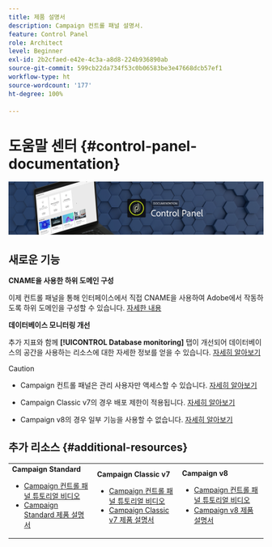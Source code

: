 ```yaml
---
title: 제품 설명서
description: Campaign 컨트롤 패널 설명서.
feature: Control Panel
role: Architect
level: Beginner
exl-id: 2b2cfaed-e42e-4c3a-a8d8-224b936890ab
source-git-commit: 599cb22da734f53c0b06583be3e47668dcb57ef1
workflow-type: ht
source-wordcount: '177'
ht-degree: 100%

---
```


# 도움말 센터 {#control-panel-documentation}

![](assets/do-not-localize/banner.png)

## 새로운 기능

**CNAME을 사용한 하위 도메인 구성**

이제 컨트롤 패널을 통해 인터페이스에서 직접 CNAME을 사용하여 Adobe에서 작동하도록 하위 도메인을 구성할 수 있습니다. [자세한 내용](subdomains-certificates/using/setting-up-new-subdomain.md)

**데이터베이스 모니터링 개선**

추가 지표와 함께 **[!UICONTROL Database monitoring]** 탭이 개선되어 데이터베이스의 공간을 사용하는 리소스에 대한 자세한 정보를 얻을 수 있습니다. [자세히 알아보기](performance-monitoring/using/database-monitoring.md)

>[!CAUTION]
>
>* Campaign 컨트롤 패널은 관리 사용자만 액세스할 수 있습니다. [자세히 알아보기](https://experienceleague.adobe.com/docs/control-panel/using/discover-control-panel/managing-permissions.html?lang=ko#discover-control-panel)
>
>* Campaign Classic v7의 경우 배포 제한이 적용됩니다. [자세히 알아보기](faq.md#v7-restrictions)
>
>* Campaign v8의 경우 일부 기능을 사용할 수 없습니다. [자세히 알아보기](faq.md#v8-restrictions)


## 추가 리소스 {#additional-resources}

<table>
    <tr>
        <td><b>Campaign Standard</b><br/>
        <ul>
            <li><a href="https://experienceleague.adobe.com/docs/campaign-standard-learn/control-panel/control-panel-overview.html?lang=ko">Campaign 컨트롤 패널 튜토리얼 비디오</a></li>
            <li><a href="https://experienceleague.adobe.com/docs/campaign-standard/using/campaign-standard-home.html?lang=ko">Campaign Standard 제품 설명서</a></li>
        </ul>
        </td>
        <td><b>Campaign Classic v7</b><br/>
        <ul>
            <li><a href="https://experienceleague.adobe.com/docs/campaign-classic-learn/control-panel/control-panel-overview.html?lang=ko">Campaign 컨트롤 패널 튜토리얼 비디오</a></li>
            <li><a href="https://experienceleague.adobe.com/docs/campaign-classic/using/campaign-classic-home.html?lang=ko">Campaign Classic v7 제품 설명서</a></li>
        </ul>
        </td>
        <td><b>Campaign v8</b><br/>
        <ul>
            <li><a href="https://experienceleague.adobe.com/docs/campaign-learn/control-panel/control-panel-overview.html?lang=ko">Campaign 컨트롤 패널 튜토리얼 비디오</a></li>
            <li><a href="https://experienceleague.adobe.com/docs/campaign-classic/using/campaign-classic-home.html?lang=ko">Campaign v8 제품 설명서</a></li>
        </ul>
        </td>
    </tr>
</table>
